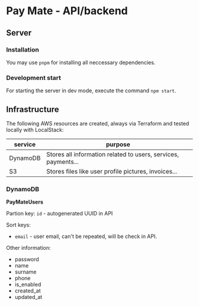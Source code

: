 # Pay Mate - API/backend
## Server
### Installation
You may use `pnpm` for installing all neccessary dependencies.

### Development start
For starting the server in dev mode, execute the command `npm start`.

## Infrastructure
The following AWS resources are created, always via Terraform and tested locally with LocalStack:

|service|purpose|
|--|--|
|DynamoDB| Stores all information related to users, services, payments...
| S3     | Stores files like user profile pictures, invoices...

### DynamoDB
**PayMateUsers**

Partion key: `id` - autogenerated UUID in API

Sort keys:
- `email` - user email, can't be repeated, will be check in API.

Other information:
- password
- name
- surname
- phone
- is_enabled
- created_at
- updated_at